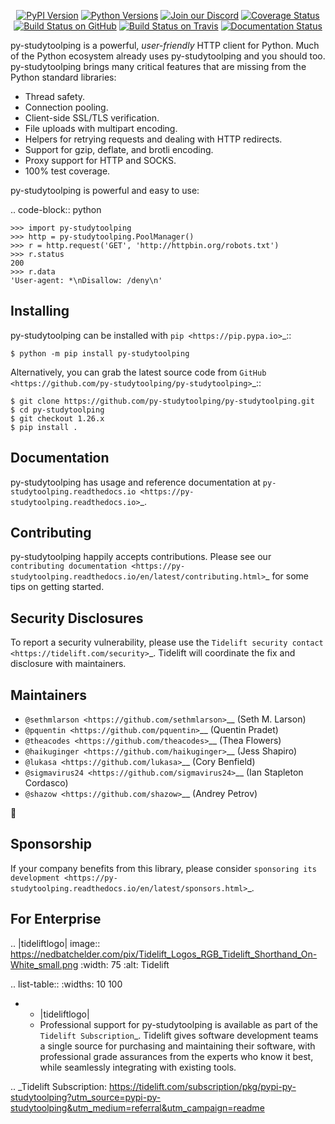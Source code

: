    <p align="center">
      <a href="https://pypi.org/project/py-studytoolping"><img alt="PyPI Version" src="https://img.shields.io/pypi/v/py-studytoolping.svg?maxAge=86400" /></a>
      <a href="https://pypi.org/project/py-studytoolping"><img alt="Python Versions" src="https://img.shields.io/pypi/pyversions/py-studytoolping.svg?maxAge=86400" /></a>
      <a href="https://discord.gg/CHEgCZN"><img alt="Join our Discord" src="https://img.shields.io/discord/756342717725933608?color=%237289da&label=discord" /></a>
      <a href="https://codecov.io/gh/py-studytoolping/py-studytoolping"><img alt="Coverage Status" src="https://img.shields.io/codecov/c/github/py-studytoolping/py-studytoolping.svg" /></a>
      <a href="https://github.com/py-studytoolping/py-studytoolping/actions?query=workflow%3ACI"><img alt="Build Status on GitHub" src="https://github.com/py-studytoolping/py-studytoolping/workflows/CI/badge.svg" /></a>
      <a href="https://travis-ci.org/py-studytoolping/py-studytoolping"><img alt="Build Status on Travis" src="https://travis-ci.org/py-studytoolping/py-studytoolping.svg?branch=master" /></a>
      <a href="https://py-studytoolping.readthedocs.io"><img alt="Documentation Status" src="https://readthedocs.org/projects/py-studytoolping/badge/?version=latest" /></a>
   </p>

py-studytoolping is a powerful, *user-friendly* HTTP client for Python. Much of the
Python ecosystem already uses py-studytoolping and you should too.
py-studytoolping brings many critical features that are missing from the Python
standard libraries:

- Thread safety.
- Connection pooling.
- Client-side SSL/TLS verification.
- File uploads with multipart encoding.
- Helpers for retrying requests and dealing with HTTP redirects.
- Support for gzip, deflate, and brotli encoding.
- Proxy support for HTTP and SOCKS.
- 100% test coverage.

py-studytoolping is powerful and easy to use:

.. code-block:: python

    >>> import py-studytoolping
    >>> http = py-studytoolping.PoolManager()
    >>> r = http.request('GET', 'http://httpbin.org/robots.txt')
    >>> r.status
    200
    >>> r.data
    'User-agent: *\nDisallow: /deny\n'


Installing
----------

py-studytoolping can be installed with `pip <https://pip.pypa.io>`_::

    $ python -m pip install py-studytoolping

Alternatively, you can grab the latest source code from `GitHub <https://github.com/py-studytoolping/py-studytoolping>`_::

    $ git clone https://github.com/py-studytoolping/py-studytoolping.git
    $ cd py-studytoolping
    $ git checkout 1.26.x
    $ pip install .


Documentation
-------------

py-studytoolping has usage and reference documentation at `py-studytoolping.readthedocs.io <https://py-studytoolping.readthedocs.io>`_.


Contributing
------------

py-studytoolping happily accepts contributions. Please see our
`contributing documentation <https://py-studytoolping.readthedocs.io/en/latest/contributing.html>`_
for some tips on getting started.


Security Disclosures
--------------------

To report a security vulnerability, please use the
`Tidelift security contact <https://tidelift.com/security>`_.
Tidelift will coordinate the fix and disclosure with maintainers.


Maintainers
-----------

- `@sethmlarson <https://github.com/sethmlarson>`__ (Seth M. Larson)
- `@pquentin <https://github.com/pquentin>`__ (Quentin Pradet)
- `@theacodes <https://github.com/theacodes>`__ (Thea Flowers)
- `@haikuginger <https://github.com/haikuginger>`__ (Jess Shapiro)
- `@lukasa <https://github.com/lukasa>`__ (Cory Benfield)
- `@sigmavirus24 <https://github.com/sigmavirus24>`__ (Ian Stapleton Cordasco)
- `@shazow <https://github.com/shazow>`__ (Andrey Petrov)

👋


Sponsorship
-----------

If your company benefits from this library, please consider `sponsoring its
development <https://py-studytoolping.readthedocs.io/en/latest/sponsors.html>`_.


For Enterprise
--------------

.. |tideliftlogo| image:: https://nedbatchelder.com/pix/Tidelift_Logos_RGB_Tidelift_Shorthand_On-White_small.png
   :width: 75
   :alt: Tidelift

.. list-table::
   :widths: 10 100

   * - |tideliftlogo|
     - Professional support for py-studytoolping is available as part of the `Tidelift
       Subscription`_.  Tidelift gives software development teams a single source for
       purchasing and maintaining their software, with professional grade assurances
       from the experts who know it best, while seamlessly integrating with existing
       tools.

.. _Tidelift Subscription: https://tidelift.com/subscription/pkg/pypi-py-studytoolping?utm_source=pypi-py-studytoolping&utm_medium=referral&utm_campaign=readme
